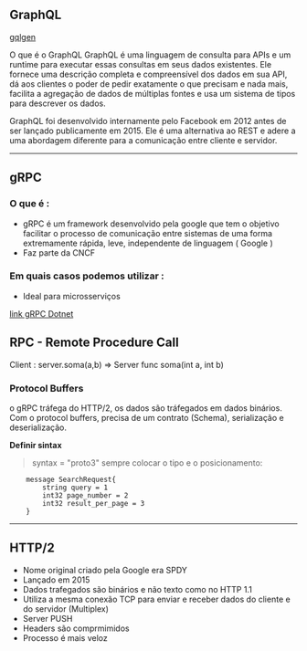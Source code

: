 ## GraphQL

[gqlgen](https://gqlgen.com/)


O que é o GraphQL
GraphQL é uma linguagem de consulta para APIs e um runtime para executar essas consultas em seus dados existentes. Ele fornece uma descrição completa e compreensível dos dados em sua API, dá aos clientes o poder de pedir exatamente o que precisam e nada mais, facilita a agregação de dados de múltiplas fontes e usa um sistema de tipos para descrever os dados.

GraphQL foi desenvolvido internamente pelo Facebook em 2012 antes de ser lançado publicamente em 2015. Ele é uma alternativa ao REST e adere a uma abordagem diferente para a comunicação entre cliente e servidor.
___
## gRPC
### O que é :
- gRPC é um framework desenvolvido pela google que tem o objetivo facilitar o processo de comunicação entre sistemas de uma forma extremamente rápida, leve, independente de linguagem ( Google )
- Faz parte da CNCF 
### Em quais casos podemos utilizar :
- Ideal para microsserviços

[link gRPC Dotnet](https://learn.microsoft.com/pt-br/aspnet/core/grpc/basics?view=aspnetcore-9.0)

## RPC - Remote Procedure Call
Client : server.soma(a,b) => Server func soma(int a, int b)

### Protocol Buffers
o gRPC tráfega do HTTP/2, os dados são tráfegados em dados binários. 
Com o protocol buffers, precisa de um contrato (Schema), serialização e deserialização.

**Definir sintax**
>  syntax = "proto3"
sempre colocar o tipo e o posicionamento:
```
    message SearchRequest{ 
        string query = 1
        int32 page_number = 2
        int32 result_per_page = 3
    }
```
---

## HTTP/2

- Nome original criado pela Google era SPDY
- Lançado em 2015
- Dados trafegados são binários e não texto como no HTTP 1.1
- Utiliza a mesma conexão TCP para enviar e receber dados do cliente e do servidor (Multiplex)
- Server PUSH
- Headers são comprmimidos
- Processo é mais veloz